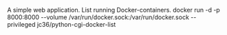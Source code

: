 A simple web application.
List running Docker-containers.
docker run -d -p 8000:8000 --volume /var/run/docker.sock:/var/run/docker.sock --privileged jc36/python-cgi-docker-list
